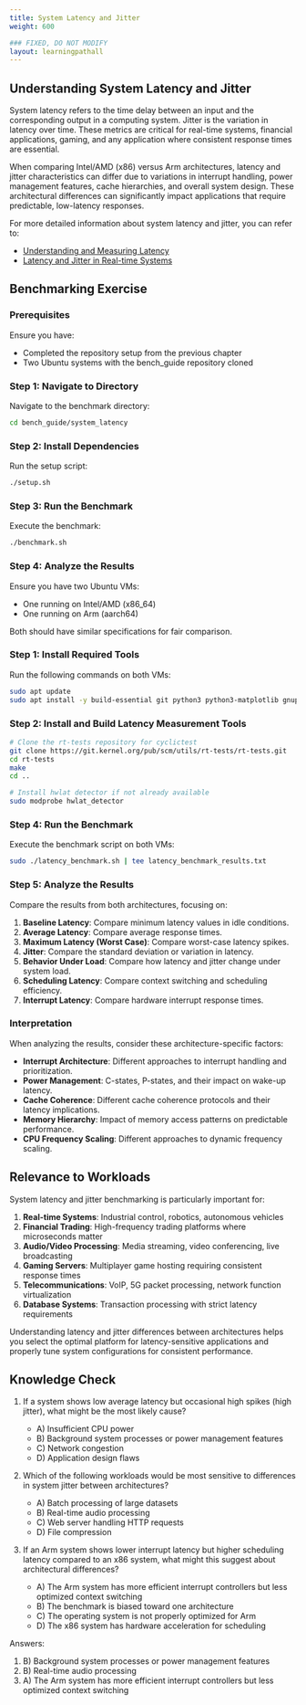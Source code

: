 ```yaml
---
title: System Latency and Jitter
weight: 600

### FIXED, DO NOT MODIFY
layout: learningpathall
---
```


## Understanding System Latency and Jitter

System latency refers to the time delay between an input and the corresponding output in a computing system. Jitter is the variation in latency over time. These metrics are critical for real-time systems, financial applications, gaming, and any application where consistent response times are essential.

When comparing Intel/AMD (x86) versus Arm architectures, latency and jitter characteristics can differ due to variations in interrupt handling, power management features, cache hierarchies, and overall system design. These architectural differences can significantly impact applications that require predictable, low-latency responses.

For more detailed information about system latency and jitter, you can refer to:
- [Understanding and Measuring Latency](https://bravenewgeek.com/everything-you-know-about-latency-is-wrong/)
- [Latency and Jitter in Real-time Systems](https://www.embedded.com/understanding-and-using-jitter-in-embedded-systems/)

## Benchmarking Exercise

### Prerequisites

Ensure you have:
- Completed the repository setup from the previous chapter
- Two Ubuntu systems with the bench_guide repository cloned

### Step 1: Navigate to Directory

Navigate to the benchmark directory:

```bash
cd bench_guide/system_latency
```

### Step 2: Install Dependencies

Run the setup script:

```bash
./setup.sh
```

### Step 3: Run the Benchmark

Execute the benchmark:

```bash
./benchmark.sh
```

### Step 4: Analyze the Results

Ensure you have two Ubuntu VMs:
- One running on Intel/AMD (x86_64)
- One running on Arm (aarch64)

Both should have similar specifications for fair comparison.

### Step 1: Install Required Tools

Run the following commands on both VMs:

```bash
sudo apt update
sudo apt install -y build-essential git python3 python3-matplotlib gnuplot stress-ng cyclictest
```

### Step 2: Install and Build Latency Measurement Tools

```bash
# Clone the rt-tests repository for cyclictest
git clone https://git.kernel.org/pub/scm/utils/rt-tests/rt-tests.git
cd rt-tests
make
cd ..

# Install hwlat detector if not already available
sudo modprobe hwlat_detector
```

### Step 4: Run the Benchmark

Execute the benchmark script on both VMs:

```bash
sudo ./latency_benchmark.sh | tee latency_benchmark_results.txt
```

### Step 5: Analyze the Results

Compare the results from both architectures, focusing on:

1. **Baseline Latency**: Compare minimum latency values in idle conditions.
2. **Average Latency**: Compare average response times.
3. **Maximum Latency (Worst Case)**: Compare worst-case latency spikes.
4. **Jitter**: Compare the standard deviation or variation in latency.
5. **Behavior Under Load**: Compare how latency and jitter change under system load.
6. **Scheduling Latency**: Compare context switching and scheduling efficiency.
7. **Interrupt Latency**: Compare hardware interrupt response times.

### Interpretation

When analyzing the results, consider these architecture-specific factors:

- **Interrupt Architecture**: Different approaches to interrupt handling and prioritization.
- **Power Management**: C-states, P-states, and their impact on wake-up latency.
- **Cache Coherence**: Different cache coherence protocols and their latency implications.
- **Memory Hierarchy**: Impact of memory access patterns on predictable performance.
- **CPU Frequency Scaling**: Different approaches to dynamic frequency scaling.

## Relevance to Workloads

System latency and jitter benchmarking is particularly important for:

1. **Real-time Systems**: Industrial control, robotics, autonomous vehicles
2. **Financial Trading**: High-frequency trading platforms where microseconds matter
3. **Audio/Video Processing**: Media streaming, video conferencing, live broadcasting
4. **Gaming Servers**: Multiplayer game hosting requiring consistent response times
5. **Telecommunications**: VoIP, 5G packet processing, network function virtualization
6. **Database Systems**: Transaction processing with strict latency requirements

Understanding latency and jitter differences between architectures helps you select the optimal platform for latency-sensitive applications and properly tune system configurations for consistent performance.

## Knowledge Check

1. If a system shows low average latency but occasional high spikes (high jitter), what might be the most likely cause?
   - A) Insufficient CPU power
   - B) Background system processes or power management features
   - C) Network congestion
   - D) Application design flaws

2. Which of the following workloads would be most sensitive to differences in system jitter between architectures?
   - A) Batch processing of large datasets
   - B) Real-time audio processing
   - C) Web server handling HTTP requests
   - D) File compression

3. If an Arm system shows lower interrupt latency but higher scheduling latency compared to an x86 system, what might this suggest about architectural differences?
   - A) The Arm system has more efficient interrupt controllers but less optimized context switching
   - B) The benchmark is biased toward one architecture
   - C) The operating system is not properly optimized for Arm
   - D) The x86 system has hardware acceleration for scheduling

Answers:
1. B) Background system processes or power management features
2. B) Real-time audio processing
3. A) The Arm system has more efficient interrupt controllers but less optimized context switching